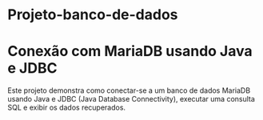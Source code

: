 # Projeto-banco-de-dados

# Conexão com MariaDB usando Java e JDBC

Este projeto demonstra como conectar-se a um banco de dados MariaDB usando Java e JDBC (Java Database Connectivity), executar uma consulta SQL e exibir os dados recuperados.

